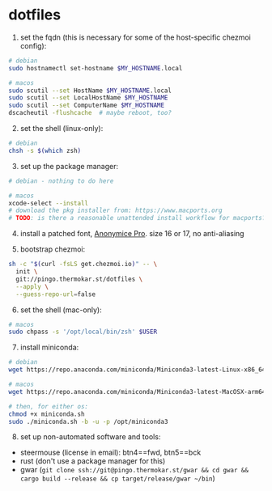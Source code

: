 # dotfiles

1) set the fqdn (this is necessary for some of the host-specific chezmoi config):

```bash
# debian
sudo hostnamectl set-hostname $MY_HOSTNAME.local

# macos
sudo scutil --set HostName $MY_HOSTNAME.local
sudo scutil --set LocalHostName $MY_HOSTNAME
sudo scutil --set ComputerName $MY_HOSTNAME
dscacheutil -flushcache  # maybe reboot, too?
```

2) set the shell (linux-only):

```bash
# debian
chsh -s $(which zsh)
```

3) set up the package manager:

```bash
# debian - nothing to do here

# macos
xcode-select --install
# download the pkg installer from: https://www.macports.org
# TODO: is there a reasonable unattended install workflow for macports?
```

4) install a patched font, [Anonymice Pro](https://www.nerdfonts.com/font-downloads). size 16 or 17, no anti-aliasing

5) bootstrap chezmoi:

```bash
sh -c "$(curl -fsLS get.chezmoi.io)" -- \
  init \
  git://pingo.thermokar.st/dotfiles \
  --apply \
  --guess-repo-url=false
```

6) set the shell (mac-only):

```bash
# macos
sudo chpass -s '/opt/local/bin/zsh' $USER
```

7) install miniconda:

```bash
# debian
wget https://repo.anaconda.com/miniconda/Miniconda3-latest-Linux-x86_64.sh -O miniconda.sh

# macos
wget https://repo.anaconda.com/miniconda/Miniconda3-latest-MacOSX-arm64.sh -O miniconda.sh

# then, for either os:
chmod +x miniconda.sh
sudo ./miniconda.sh -b -u -p /opt/miniconda3
```

8) set up non-automated software and tools:

- steermouse (license in email): btn4==fwd, btn5==bck
- rust (don't use a package manager for this)
- gwar (`git clone ssh://git@pingo.thermokar.st/gwar && cd gwar && cargo build --release && cp target/release/gwar ~/bin`)
